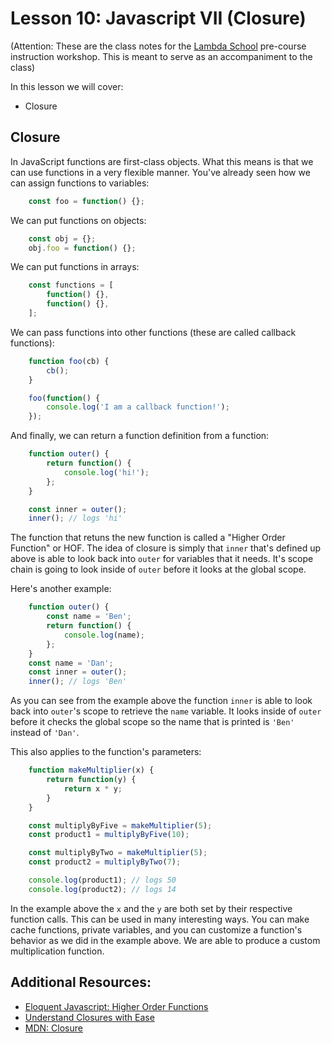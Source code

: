 # Lesson 10: Javascript VII (Closure)
(Attention: These are the class notes for the [Lambda School](http://www.lambdaschool.com) pre-course instruction workshop. This is meant to serve as an accompaniment to the class)

In this lesson we will cover: 

* Closure

## Closure

In JavaScript functions are first-class objects.  What this means is that we can use functions in a very flexible manner.  You've already seen how we can assign functions to variables:

```javascript
    const foo = function() {};
```

We can put functions on objects:

```javascript
    const obj = {};
    obj.foo = function() {};
```

We can put functions in arrays:

```javascript
    const functions = [
        function() {},
        function() {},
    ];
```

We can pass functions into other functions (these are called callback functions):

```javascript
    function foo(cb) {
        cb();
    }

    foo(function() {
        console.log('I am a callback function!');
    });
```

And finally, we can return a function definition from a function:

```javascript
    function outer() {
        return function() {
            console.log('hi!');
        };
    }

    const inner = outer();
    inner(); // logs 'hi'
```

The function that retuns the new function is called a "Higher Order Function" or HOF.  The idea of closure is simply that `inner` that's defined up above is able to look back into `outer` for variables that it needs.  It's scope chain is going to look inside of `outer` before it looks at the global scope.

Here's another example:

```javascript
    function outer() {
        const name = 'Ben';
        return function() {
            console.log(name);
        };
    }
    const name = 'Dan';
    const inner = outer();
    inner(); // logs 'Ben'
```

As you can see from the example above the function `inner` is able to look back into `outer`'s scope to retrieve the `name` variable.
It looks inside of `outer` before it checks the global scope so the name that is printed is `'Ben'` instead of `'Dan'`.

This also applies to the function's parameters:

```javascript
    function makeMultiplier(x) {
        return function(y) {
            return x * y;
        }
    }

    const multiplyByFive = makeMultiplier(5);
    const product1 = multiplyByFive(10);

    const multiplyByTwo = makeMultiplier(5);
    const product2 = multiplyByTwo(7);

    console.log(product1); // logs 50
    console.log(product2); // logs 14
```

In the example above the `x` and the `y` are both set by their respective function calls.  This can be used in many interesting ways.  You can make cache functions, private variables, and you can customize a function's behavior as we did in the example above.  We are able to produce a custom multiplication function.


## Additional Resources:

* [Eloquent Javascript: Higher Order Functions](https://eloquentjavascript.net/05_higher_order.html)
* [Understand Closures with Ease](http://javascriptissexy.com/understand-javascript-closures-with-ease/)
* [MDN: Closure](https://developer.mozilla.org/en-US/docs/Web/JavaScript/Closures)
